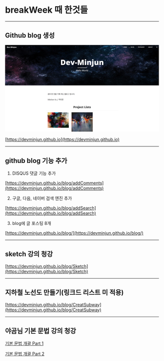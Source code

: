 # breakWeek 때 한것들

---

## Github blog 생성

![screen](/study/image/breakWeek-1.jpg)

[https://devminjun.github.io](https://devminjun.github.io)


---

## github blog 기능 추가 

1. DISQUS 댓글 기능 추가 
	
[https://devminjun.github.io/blog/addComments](https://devminjun.github.io/blog/addComments)

2. 구글, 다음, 네이버 검색 엔진 추가

[https://devminjun.github.io/blog/addSearch](https://devminjun.github.io/blog/addSearch)


3. blog에 글 포스팅 8개 

[https://devminjun.github.io/blog/](https://devminjun.github.io/blog/)

---

## sketch 강의 청강

[https://devminjun.github.io/blog/Sketch](https://devminjun.github.io/blog/Sketch)

---

## 지하철 노선도 만들기(링크드 리스트 미 적용)

[https://devminjun.github.io/blog/CreatSubway](https://devminjun.github.io/blog/CreatSubway)

---

## 야곰님 기본 문법 강의 청강

[기본 문법 개괄 Part 1](https://devminjun.github.io/blog/letcureSwift)<br>

[기본 문법 개괄 Part 2](https://devminjun.github.io/blog/lectureSwift-1)


